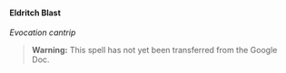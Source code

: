 #### Eldritch Blast
<!-- markdownlint-disable-next-line no-emphasis-as-heading -->
_Evocation cantrip_

> **Warning:**
> This spell has not yet been transferred from the Google Doc.
